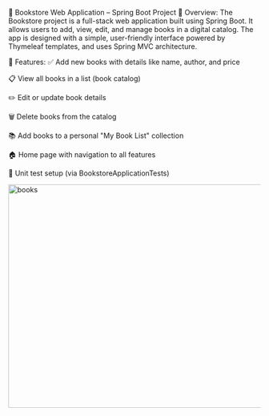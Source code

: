 📘 Bookstore Web Application – Spring Boot Project
📌 Overview:
The Bookstore project is a full-stack web application built using Spring Boot. It allows users to add, view, edit, and manage books in a digital catalog. The app is designed with a simple, user-friendly interface powered by Thymeleaf templates, and uses Spring MVC architecture.

🚀 Features:
✅ Add new books with details like name, author, and price

📋 View all books in a list (book catalog)

✏️ Edit or update book details

🗑️ Delete books from the catalog

📚 Add books to a personal "My Book List" collection

🏠 Home page with navigation to all features

🧪 Unit test setup (via BookstoreApplicationTests)


<img width="1360" height="446" alt="books" src="https://github.com/user-attachments/assets/e14fdb3a-e7df-4bf2-a431-181e660b3e88" />
